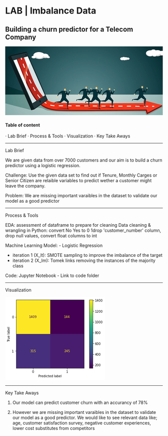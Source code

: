 # LAB | Imbalance Data

## Building a churn predictor for a Telecom Company

![alt text](https://github.com/MiguelVilloslada/Beautiful-readme/blob/main/94357telecom%20churn.png)

#### Table of content

· Lab Brief
· Process & Tools
· Visualization
· Key Take Aways
___________________
Lab Brief

We are given data from over 7000 customers and our aim is to build a churn predictor using a logistic regression.  

Challenge: Use the given data set to find out if Tenure, Monthly Carges or Senior Citizen are relaible variables to predict wether a customer might leave the company.  

Problem: We are missing important varaibles in the dataset to validate our model as a good predictor 
___________________
Process & Tools

EDA: assessment of dataframe to prepare for cleaning
Data cleaning & wrangling in Python: convert No Yes to 0 1drop 'customer_number' column, drop null values, convert float columns to int

Machine Learning Model: - Logistic Regression
  - iteration 1 (X_lt): SMOTE sampling to improve the imbalance of the target
  - iteration 2 (X_lm): Tomek links removing the instances of the majority class

Code: Jupyter Notebook - Link to code folder
___________________
Visualization

![alt text](https://github.com/MiguelVilloslada/Beautiful-readme/blob/main/LogisticRegression.png)
___________________
Key Take Aways
1. Our model can predict customer churn with an accurancy of 78%

2. However we are missing important varaibles in the dataset to validate our model as a good predictor. We would like to see relevant data like; age, customer satisfaction survey, negative customer experiences, lower cost substitutes from competitors
